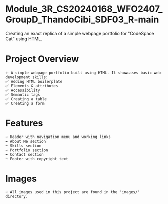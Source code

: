 # Module_3R_CS20240168_WFO2407_GroupD_ThandoCibi_SDF03_R-main
Creating an exact replica of a simple webpage portfolio for "CodeSpace Cat" using HTML.

# Project Overview
    ✨ A simple webpage portfolio built using HTML. It showcases basic web development skills:
    ✅ Adding HTML boilerplate
    ✅ Elements & attributes
    ✅ Accessibility
    ✅ Semantic tags
    ✅ Creating a table
    ✅ Creating a form

# Features
    ➡️ Header with navigation menu and working links
    ➡️ About Me section
    ➡️ Skills section
    ➡️ Portfolio section
    ➡️ Contact section
    ➡️ Footer with copyright text

# Images
    ➡️ All images used in this project are found in the 'images/' directory.